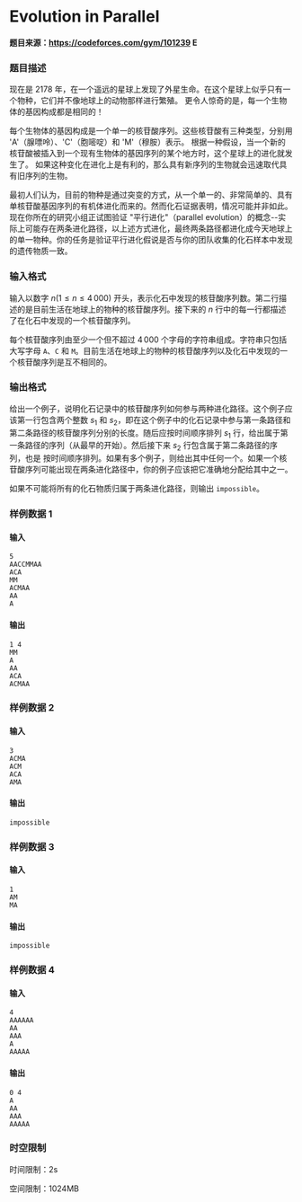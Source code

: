 # Evolution in Parallel

**题目来源：https://codeforces.com/gym/101239 E**

### 题目描述

现在是 2178 年，在一个遥远的星球上发现了外星生命。在这个星球上似乎只有一个物种，它们并不像地球上的动物那样进行繁殖。 更令人惊奇的是，每一个生物体的基因构成都是相同的！

每个生物体的基因构成是一个单一的核苷酸序列。这些核苷酸有三种类型，分别用 'A'（腺嘌呤）、'C'（胞嘧啶）和 'M'（穆胺）表示。 根据一种假设，当一个新的核苷酸被插入到一个现有生物体的基因序列的某个地方时，这个星球上的进化就发生了。 如果这种变化在进化上是有利的，那么具有新序列的生物就会迅速取代具有旧序列的生物。

最初人们认为，目前的物种是通过突变的方式，从一个单一的、非常简单的、具有单核苷酸基因序列的有机体进化而来的。然而化石证据表明，情况可能并非如此。现在你所在的研究小组正试图验证 "平行进化"（parallel evolution）的概念--实际上可能存在两条进化路径，以上述方式进化，最终两条路径都进化成今天地球上的单一物种。你的任务是验证平行进化假说是否与你的团队收集的化石样本中发现的遗传物质一致。

### 输入格式

输入以数字 $n(1\le n\le 4\,000)$ 开头，表示化石中发现的核苷酸序列数。第二行描述的是目前生活在地球上的物种的核苷酸序列。接下来的 $n$ 行中的每一行都描述了在化石中发现的一个核苷酸序列。

每个核苷酸序列由至少一个但不超过 $4\,000$ 个字母的字符串组成。字符串只包括大写字母 `A`、`C` 和 `M`。目前生活在地球上的物种的核苷酸序列以及化石中发现的一个核苷酸序列是互不相同的。

### 输出格式

给出一个例子，说明化石记录中的核苷酸序列如何参与两种进化路径。这个例子应该第一行包含两个整数 $s_1$ 和 $s_2$，即在这个例子中的化石记录中参与第一条路径和第二条路径的核苷酸序列分别的长度。随后应按时间顺序排列 $s_1$ 行，给出属于第一条路径的序列（从最早的开始）。然后接下来 $s_2$ 行包含属于第二条路径的序列，也是 按时间顺序排列。如果有多个例子，则给出其中任何一个。如果一个核苷酸序列可能出现在两条进化路径中，你的例子应该把它准确地分配给其中之一。

如果不可能将所有的化石物质归属于两条进化路径，则输出 `impossible`。

### 样例数据 1

#### 输入

```
5
AACCMMAA
ACA
MM
ACMAA
AA
A
```

#### 输出

```
1 4
MM
A
AA
ACA
ACMAA
```

### 样例数据 2

#### 输入

```
3
ACMA
ACM
ACA
AMA
```

#### 输出

```
impossible
```

### 样例数据 3

#### 输入

```
1
AM
MA
```

#### 输出

```
impossible
```

### 样例数据 4

#### 输入

```
4
AAAAAA
AA
AAA
A
AAAAA
```

#### 输出

```
0 4
A
AA
AAA
AAAAA
```

### 时空限制

时间限制：2s

空间限制：1024MB